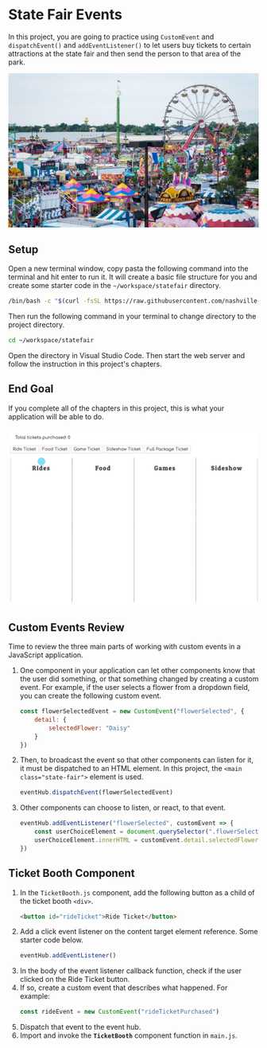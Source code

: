 # State Fair Events

In this project, you are going to practice using `CustomEvent` and `dispatchEvent()` and `addEventListener()` to let users buy tickets to certain attractions at the state fair and then send the person to that area of the park.

![](./images/ohiostatefair.jpg)

## Setup

Open a new terminal window, copy pasta the following command into the terminal and hit enter to run it. It will create a basic file structure for you and create some starter code in the `~/workspace/statefair` directory.

```sh
/bin/bash -c "$(curl -fsSL https://raw.githubusercontent.com/nashville-software-school/client-side-mastery/master/book-2-glassdale-pd/chapters/scripts/statefair-install.sh)"
```

Then run the following command in your terminal to change directory to the project directory.

```sh
cd ~/workspace/statefair
```

Open the directory in Visual Studio Code. Then start the web server and follow the instruction in this project's chapters.

## End Goal

If you complete all of the chapters in this project, this is what your application will be able to do.

![](./images/ticket-count.gif)

## Custom Events Review

Time to review the three main parts of working with custom events in a JavaScript application.

1. One component in your application can let other components know that the user did something, or that something changed by creating a custom event. For example, if the user selects a flower from a dropdown field, you can create the following custom event.
    ```js
    const flowerSelectedEvent = new CustomEvent("flowerSelected", {
        detail: {
            selectedFlower: "Daisy"
        }
    })
    ```
1. Then, to broadcast the event so that other components can listen for it, it must be dispatched to an HTML element. In this project, the `<main class="state-fair">` element is used.
    ```js
    eventHub.dispatchEvent(flowerSelectedEvent)
    ```
1. Other components can choose to listen, or react, to that event.
    ```js
    eventHub.addEventListener("flowerSelected", customEvent => {
        const userChoiceElement = document.querySelector(".flowerSelection")
        userChoiceElement.innerHTML = customEvent.detail.selectedFlower
    })
    ```

## Ticket Booth Component

1. In the `TicketBooth.js` component, add the following button as a child of the ticket booth `<div>`.
    ```html
    <button id="rideTicket">Ride Ticket</button>
    ```
1. Add a click event listener on the content target element reference. Some starter code below.
    ```js
    eventHub.addEventListener()
    ```
1. In the body of the event listener callback function, check if the user clicked on the Ride Ticket button.
1. If so, create a custom event that describes what happened. For example:
    ```js
    const rideEvent = new CustomEvent("rideTicketPurchased")
    ```
1. Dispatch that event to the event hub.
1. Import and invoke the **`TicketBooth`** component function in `main.js`.
